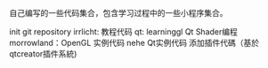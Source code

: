 自己编写的一些代码集合，包含学习过程中的一些小程序集合。

init git repository
irrlicht: 教程代码
qt: learninggl Qt Shader编程  morrowland：OpenGL 实例代码
nehe Qt实例代码
添加插件代碼（基於qtcreator插件系統)
